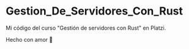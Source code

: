 # Gestion_De_Servidores_Con_Rust
Mi código del curso "Gestión de servidores con Rust" en Platzi.

Hecho con amor 💚
